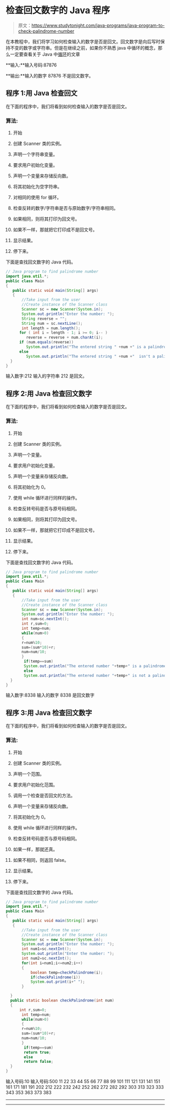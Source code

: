 # 检查回文数字的 Java 程序

> 原文：<https://www.studytonight.com/java-programs/java-program-to-check-palindrome-number>

在本教程中，我们将学习如何检查输入的数字是否是回文。回文数字是向后写时保持不变的数字或字符串。但是在继续之前，如果你不熟悉 java 中循环的概念，那么一定要查看关于 Java 中[循环](https://www.studytonight.com/java/loops-in-java.php)的文章

**输入:**输入号码:87876

**输出:**输入的数字 87876 不是回文数字。

## 程序 1:用 Java 检查回文

在下面的程序中，我们将看到如何检查输入的数字是否是回文。

### 算法:

1.  开始

2.  创建 Scanner 类的实例。

3.  声明一个字符串变量。

4.  要求用户初始化变量。

5.  声明一个变量来存储反向数。

6.  将其初始化为空字符串。

7.  对相同的使用 for 循环。

8.  检查反转的数字/字符串是否与原始数字/字符串相同。

9.  如果相同，则将其打印为回文号。

10.  如果不一样，那就把它打印成不是回文号。

11.  显示结果。

12.  停下来。

下面是查找回文数字的 Java 代码。

```java
// Java program to find palindrome number
import java.util.*;
public class Main 
{  
   public static void main(String[] args) 
   {  
       //Take input from the user
       //Create instance of the Scanner class
       Scanner sc = new Scanner(System.in);  
       System.out.println("Enter the number: ");  
       String reverse = ""; 
       String num = sc.nextLine(); 
       int length = num.length();   
      for ( int i = length - 1; i >= 0; i-- )  
         reverse = reverse + num.charAt(i);  
      if (num.equals(reverse))  
         System.out.println("The entered string " +num +" is a palindrome.");  
      else  
         System.out.println("The entered string " +num +"  isn't a palindrome.");     
  }
} 
```

输入数字:212
输入的字符串 212 是回文。

## 程序 2:用 Java 检查回文数字

在下面的程序中，我们将看到如何检查输入的数字是否是回文。

### 算法:

1.  开始

2.  创建 Scanner 类的实例。

3.  声明一个变量。

4.  要求用户初始化变量。

5.  声明一个变量来存储反向数。

6.  将其初始化为 0。

7.  使用 while 循环进行同样的操作。

8.  检查反转号码是否与原号码相同。

9.  如果相同，则将其打印为回文号。

10.  如果不一样，那就把它打印成不是回文号。

11.  显示结果。

12.  停下来。

下面是查找回文数字的 Java 代码。

```java
// Java program to find palindrome number
import java.util.*;
public class Main 
{  
   public static void main(String[] args) 
   {  
       //Take input from the user
       //Create instance of the Scanner class
       Scanner sc = new Scanner(System.in);  
       System.out.println("Enter the number: ");  
       int num=sc.nextInt();
       int r,sum=0;
       int temp=num;    
       while(num>0)
       {    
       r=num%10;    
       sum=(sum*10)+r;    
       num=num/10;    
       }    
        if(temp==sum)    
        System.out.println("The entered number "+temp+" is a palindrome number ");    
        else    
        System.out.println("The entered number "+temp+" is not a palindrome");    
  }  
} 
```

输入数字:8338
输入的数字 8338 是回文数字

## 程序 3:用 Java 检查回文数字

在下面的程序中，我们将看到如何检查输入的数字是否是回文。

### 算法:

1.  开始

2.  创建 Scanner 类的实例。

3.  声明一个范围。

4.  要求用户初始化范围。

5.  调用一个检查是否回文的方法。

6.  声明一个变量来存储反向数。

7.  将其初始化为 0。

8.  使用 while 循环进行同样的操作。

9.  检查反转号码是否与原号码相同。

10.  如果一样，那就还真。

11.  如果不相同，则返回 false。

12.  显示结果。

13.  停下来。

下面是查找回文数字的 Java 代码。

```java
// Java program to find palindrome number
import java.util.*;
public class Main 
{  
   public static void main(String[] args) 
   {  
       //Take input from the user
       //Create instance of the Scanner class
       Scanner sc = new Scanner(System.in);  
       System.out.println("Enter the number: ");  
       int num1=sc.nextInt();
       System.out.println("Enter the number: ");  
       int num2=sc.nextInt();
       for(int i=num1;i<=num2;i++)
       {
           boolean temp=checkPalindrome(i);
           if(checkPalindrome(i))
           System.out.print(i+" ");
       }

  }
  public static boolean checkPalindrome(int num)
  {
      int r,sum=0;
       int temp=num;    
       while(num>0)
       {    
       r=num%10;    
       sum=(sum*10)+r;    
       num=num/10;    
       }    
        if(temp==sum)    
        return true;  
        else    
        return false;
  } 
} 
```

输入号码:10
输入号码:500
11 22 33 44 55 66 77 88 99 101 111 121 131 141 151 161 171 181 191 202 212 222 232 242 252 262 272 282 292 303 313 323 333 343 353 363 373 383

* * *

* * *